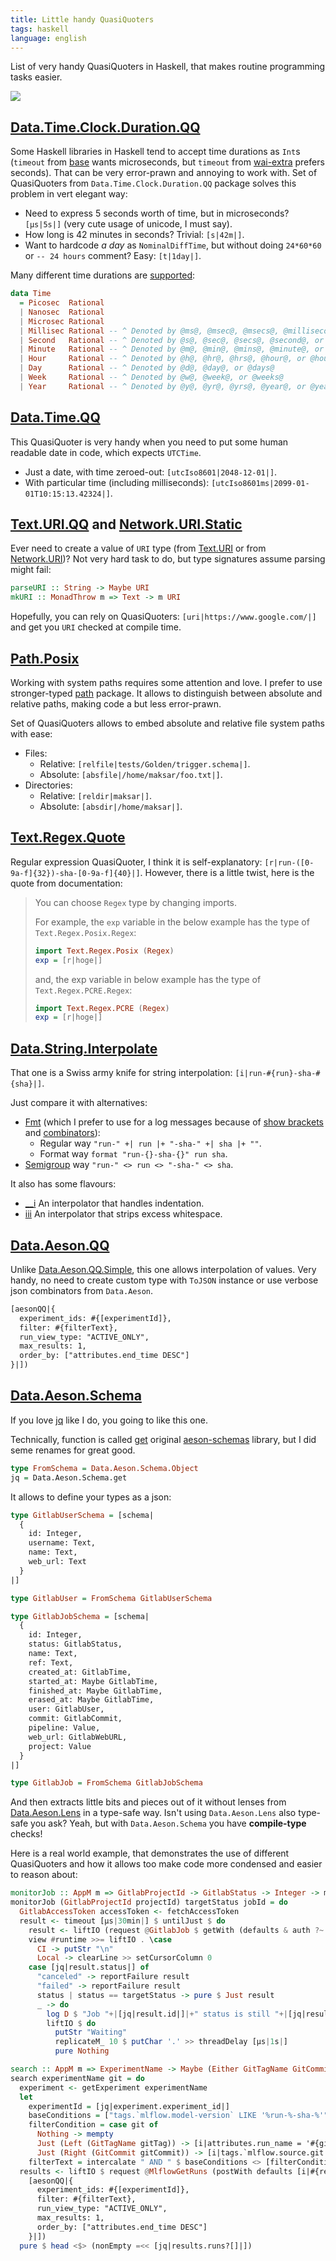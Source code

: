 ```yaml
---
title: Little handy QuasiQuoters
tags: haskell
language: english
---
```


List of very handy QuasiQuoters in Haskell, that makes routine programming tasks easier.

<!--more-->

<img src="/previews/quasi-quoters/logo.png" class="center" />

## [Data.Time.Clock.Duration.QQ](https://hackage.haskell.org/package/duration-0.2.0.0/docs/Data-Time-Clock-Duration-QQ.html)

Some Haskell libraries in Haskell tend to accept time durations as `Int`s (`timeout` from [base](https://hackage.haskell.org/package/base-4.20.0.1/docs/System-Timeout.html#v:timeout) wants microseconds, but `timeout` from [wai-extra](https://hackage.haskell.org/package/wai-extra-3.1.17/docs/Network-Wai-Middleware-Timeout.html#v:timeout) prefers seconds). That can be very error-prawn and annoying to work with. Set of QuasiQuoters from `Data.Time.Clock.Duration.QQ` package solves this problem in vert elegant way:

* Need to express 5 seconds worth of time, but in microseconds? `[µs|5s|]` (very cute usage of unicode, I must say).
* How long is 42 minutes in seconds? Trivial: `[s|42m|]`.
* Want to hardcode _a day_ as `NominalDiffTime`, but without doing `24*60*60` or `-- 24 hours` comment? Easy: `[t|1day|]`.

Many different time durations are [supported](https://hackage.haskell.org/package/duration-0.2.0.0/docs/Data-Time-Clock-Duration-Types.html#t:Time):

```haskell
data Time
  = Picosec  Rational
  | Nanosec  Rational
  | Microsec Rational
  | Millisec Rational -- ^ Denoted by @ms@, @msec@, @msecs@, @millisecond@, or @milliseconds@
  | Second   Rational -- ^ Denoted by @s@, @sec@, @secs@, @second@, or @seconds@
  | Minute   Rational -- ^ Denoted by @m@, @min@, @mins@, @minute@, or @minutes@
  | Hour     Rational -- ^ Denoted by @h@, @hr@, @hrs@, @hour@, or @hours@
  | Day      Rational -- ^ Denoted by @d@, @day@, or @days@
  | Week     Rational -- ^ Denoted by @w@, @week@, or @weeks@
  | Year     Rational -- ^ Denoted by @y@, @yr@, @yrs@, @year@, or @years@
```

## [Data.Time.QQ](https://hackage.haskell.org/package/time-qq-0.0.1.0/docs/Data-Time-QQ.html)

This QuasiQuoter is very handy when you need to put some human readable date in code, which expects `UTCTime`.

* Just a date, with time zeroed-out: `[utcIso8601|2048-12-01|]`.
* With particular time (including milliseconds): `[utcIso8601ms|2099-01-01T10:15:13.42324|]`.

## [Text.URI.QQ](https://hackage.haskell.org/package/modern-uri-0.3.6.1/docs/Text-URI-QQ.html) and [Network.URI.Static](https://hackage.haskell.org/package/network-uri-2.6.4.2/docs/Network-URI-Static.html)

Ever need to create a value of `URI` type (from [Text.URI](https://hackage.haskell.org/package/modern-uri-0.3.6.1/docs/Text-URI.html#t:URI) or from [Network.URI](https://hackage.haskell.org/package/network-uri-2.6.4.2/docs/Network-URI.html#t:URI))? Not very hard task to do, but type signatures assume parsing might fail:

```haskell
parseURI :: String -> Maybe URI
mkURI :: MonadThrow m => Text -> m URI
```

Hopefully, you can rely on QuasiQuoters: `[uri|https://www.google.com/|]` and get you `URI` checked at compile time.

## [Path.Posix](https://hackage.haskell.org/package/path-0.9.6/docs/Path-Posix.html)

Working with system paths requires some attention and love. I prefer to use stronger-typed [path](https://hackage.haskell.org/package/path) package. It allows to distinguish between absolute and relative paths, making code a but less error-prawn.

Set of QuasiQuoters allows to embed absolute and relative file system paths with ease:

* Files:
  * Relative: `[relfile|tests/Golden/trigger.schema|]`.
  * Absolute: `[absfile|/home/maksar/foo.txt|]`.
* Directories:
  * Relative: `[reldir|maksar|]`.
  * Absolute: `[absdir|/home/maksar|]`.

## [Text.Regex.Quote](https://hackage.haskell.org/package/lens-regex-0.1.3/docs/Text-Regex-Quote.html)

Regular expression QuasiQuoter, I think it is self-explanatory: `[r|run-([0-9a-f]{32})-sha-[0-9a-f]{40}|]`. However, there is a little twist, here is the quote from documentation:

> You can choose `Regex` type by changing imports.
>
> For example, the `exp` variable in the below example has the type of `Text.Regex.Posix.Regex`:
>
>```haskell
> import Text.Regex.Posix (Regex)
> exp = [r|hoge|]
> ```
>
> and, the exp variable in below example has the type of `Text.Regex.PCRE.Regex`:
> ```haskell
> import Text.Regex.PCRE (Regex)
> exp = [r|hoge|]
> ```


## [Data.String.Interpolate](https://hackage.haskell.org/package/string-interpolate-0.3.4.0/docs/Data-String-Interpolate.html)

That one is a Swiss army knife for string interpolation: `[i|run-#{run}-sha-#{sha}|]`.

Just compare it with alternatives:

* [Fmt](https://hackage.haskell.org/package/fmt) (which I prefer to use for a log messages because of [show brackets](https://hackage.haskell.org/package/fmt-0.6.3.0/docs/Fmt.html#g:6) and [combinators](https://hackage.haskell.org/package/fmt-0.6.3.0/docs/Fmt.html#g:7)):
  * Regular way `"run-" +| run |+ "-sha-" +| sha |+ ""`.
  * Format way `format "run-{}-sha-{}" run sha`.
* [Semigroup](https://hackage.haskell.org/package/base-4.20.0.1/docs/Prelude.html#v:-60--62-) way `"run-" <> run <> "-sha-" <> sha`.

It also has some flavours:

* [__i](https://hackage.haskell.org/package/string-interpolate-0.3.4.0/docs/Data-String-Interpolate.html#v:__i) An interpolator that handles indentation.
* [iii](https://hackage.haskell.org/package/string-interpolate-0.3.4.0/docs/Data-String-Interpolate.html#v:iii) An interpolator that strips excess whitespace.

## [Data.Aeson.QQ](https://hackage.haskell.org/package/aeson-qq-0.8.4/docs/Data-Aeson-QQ.html)

Unlike [Data.Aeson.QQ.Simple](https://hackage.haskell.org/package/aeson-2.2.3.0/docs/Data-Aeson-QQ-Simple.html), this one allows interpolation of values. Very handy, no need to create custom type with `ToJSON` instance or use verbose json combinators from `Data.Aeson`.

```haskell
[aesonQQ|{
  experiment_ids: #{[experimentId]},
  filter: #{filterText},
  run_view_type: "ACTIVE_ONLY",
  max_results: 1,
  order_by: ["attributes.end_time DESC"]
}|])
```

## [Data.Aeson.Schema](https://hackage.haskell.org/package/aeson-schemas-1.4.2.1/docs/Data-Aeson-Schema.html)

If you love [jq](https://jqlang.github.io/jq/) like I do, you going to like this one.

Technically, function is called [get](https://hackage.haskell.org/package/aeson-schemas-1.4.2.1/docs/Data-Aeson-Schema.html#v:get) original [aeson-schemas](https://hackage.haskell.org/package/aeson-schemas) library, but I did seme renames for great good.

```haskell
type FromSchema = Data.Aeson.Schema.Object
jq = Data.Aeson.Schema.get
```

It allows to define your types as a json:

```haskell
type GitlabUserSchema = [schema|
  {
    id: Integer,
    username: Text,
    name: Text,
    web_url: Text
  }
|]

type GitlabUser = FromSchema GitlabUserSchema

type GitlabJobSchema = [schema|
  {
    id: Integer,
    status: GitlabStatus,
    name: Text,
    ref: Text,
    created_at: GitlabTime,
    started_at: Maybe GitlabTime,
    finished_at: Maybe GitlabTime,
    erased_at: Maybe GitlabTime,
    user: GitlabUser,
    commit: GitlabCommit,
    pipeline: Value,
    web_url: GitlabWebURL,
    project: Value
  }
|]

type GitlabJob = FromSchema GitlabJobSchema
```

And then extracts little bits and pieces out of it without lenses from [Data.Aeson.Lens](https://hackage.haskell.org/package/lens-aeson-1.2.3/docs/Data-Aeson-Lens.html) in a type-safe way. Isn't using `Data.Aeson.Lens` also type-safe you ask? Yeah, but with `Data.Aeson.Schema` you have **compile-type** checks!

Here is a real world example, that demonstrates the use of different QuasiQuoters and how it allows too make code more condensed and easier to reason about:

```haskell
monitorJob :: AppM m => GitlabProjectId -> GitlabStatus -> Integer -> m ()
monitorJob (GitlabProjectId projectId) targetStatus jobId = do
  GitlabAccessToken accessToken <- fetchAccessToken
  result <- timeout [µs|30min|] $ untilJust $ do
    result <- liftIO (request @GitlabJob $ getWith (defaults & auth ?~ oauth2Bearer (encodeUtf8 accessToken)) [i|#{render gitlabHost}/api/v4/projects/#{projectId}/jobs/#{jobId}|])
    view #runtime >>= liftIO . \case
      CI -> putStr "\n"
      Local -> clearLine >> setCursorColumn 0
    case [jq|result.status|] of
      "canceled" -> reportFailure result
      "failed" -> reportFailure result
      status | status == targetStatus -> pure $ Just result
      _ -> do
        log D $ "Job "+|[jq|result.id|]|+" status is still "+|[jq|result.status|]|+"."
        liftIO $ do
          putStr "Waiting"
          replicateM_ 10 $ putChar '.' >> threadDelay [µs|1s|]
          pure Nothing

search :: AppM m => ExperimentName -> Maybe (Either GitTagName GitCommit) -> m (Maybe MlflowRun)
search experimentName git = do
  experiment <- getExperiment experimentName
  let
    experimentId = [jq|experiment.experiment_id|]
    baseConditions = ["tags.`mlflow.model-version` LIKE '%run-%-sha-%'", "attributes.status = 'FINISHED'"]
    filterCondition = case git of
      Nothing -> mempty
      Just (Left (GitTagName gitTag)) -> [i|attributes.run_name = '#{gitTag}'|]
      Just (Right (GitCommit gitCommit)) -> [i|tags.`mlflow.source.git.commit` = '#{gitCommit}'|]
    filterText = intercalate " AND " $ baseConditions <> [filterCondition]
  results <- liftIO $ request @MlflowGetRuns (postWith defaults [i|#{render mlflowHost}/ajax-api/2.0/mlflow/runs/search|]
    [aesonQQ|{
      experiment_ids: #{[experimentId]},
      filter: #{filterText},
      run_view_type: "ACTIVE_ONLY",
      max_results: 1,
      order_by: ["attributes.end_time DESC"]
    }|])
  pure $ head <$> (nonEmpty =<< [jq|results.runs?[]|])

```
